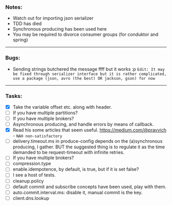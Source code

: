 <h3>Notes:</h3>

- Watch out for importing json serializer
- TDD has died
- Synchronous producing has been used here
- You may be required to divorce consumer groups (for conduktor and spring)
---

<h3>Bugs:</h3>

- Sending strings butchered the message ffff but it works :p
 `Edit: It may be fixed through serializer interface but it is rather complicated, use a package (json, avro (the best) OR jackson, gson) for now` 
---

<h3>Tasks:</h3>

- [X] Take the variable offset etc. along with header.
- [ ] If you have multiple partitions?
- [ ] If you have multiple brokers?
- [ ] Asynchronous producing, and handle errors by means of callback.
- [X] Read his some articles that seem useful. https://medium.com/@pravvich - `NAH non-satisfactory`
- [ ] delivery.timeout.ms in produce-config depends on the (a)synchronous producing, I gather. BUT the suggested thing is to regulate it as the time demanded to be request-timeout with infinite retries. 
- [ ] If you have multiple brokers?
- [ ] compression.type
- [ ] enable.idempotence, by default, is true, but if it is set false?
- [ ] I see a host of tests.
- [ ] cleanup.policy
- [ ] default commit and subscribe concepts have been used, play with them.
- [ ] auto.commit.interval.ms: disable it, manual commit is the key.
- [ ] client.dns.lookup
